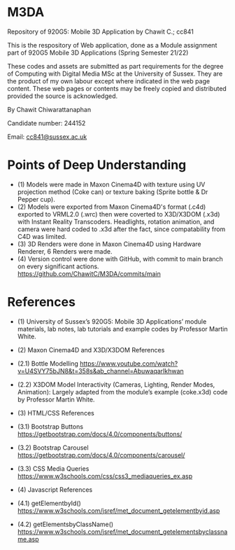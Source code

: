 # M3DA
Repository of 920G5: Mobile 3D Application by Chawit C.; cc841

This is the respository of Web application, done as a Module assignment
part of 920G5 Mobile 3D Applications (Spring Semester 21/22)

These codes and assets are submitted as part requirements for the degree of Computing with Digital Media MSc at the University of Sussex. They are the product of my own labour except where indicated in the web page content. These web pages or contents may be freely copied and distributed provided the source is acknowledged.

By Chawit Chiwarattanaphan

Candidate number: 244152

Email: cc841@sussex.ac.uk

# Points of Deep Understanding
+ (1) Models were made in Maxon Cinema4D
with texture using UV projection method (Coke can)
or texture baking (Sprite bottle & Dr Pepper cup).
+ (2) Models were exported from Maxon Cinema4D's format (.c4d) exported to VRML2.0 (.wrc)
then were coverted to X3D/X3DOM (.x3d) with Instant Reality Transcoders.
Headlights, rotation animation, and camera were hard coded to .x3d after the fact, since compatability from C4D was limited.
+ (3) 3D Renders were done in Maxon Cinema4D using Hardware Renderer, 6 Renders were made.
+ (4) Version control were done with GitHub, with commit to main branch on every significant actions.
https://github.com/ChawitC/M3DA/commits/main

# References
+ (1) University of Sussex’s 920G5: Mobile 3D Applications’ module materials, lab notes, lab tutorials and example codes by Professor Martin White.

+ (2) Maxon Cinema4D and X3D/X3DOM References
+ (2.1) Bottle Modelling https://www.youtube.com/watch?v=U4SVY75bJN8&t=358s&ab_channel=AbuwaqarIkhwan
+ (2.2) X3DOM Model Interactivity (Cameras, Lighting, Render Modes, Animation):
Largely adapted from the module’s example (coke.x3d) code by Professor Martin White.

+ (3) HTML/CSS References
+ (3.1) Bootstrap Buttons https://getbootstrap.com/docs/4.0/components/buttons/
+ (3.2) Bootstrap Carousel https://getbootstrap.com/docs/4.0/components/carousel/
+ (3.3) CSS Media Queries https://www.w3schools.com/css/css3_mediaqueries_ex.asp

+ (4) Javascript References
+ (4.1) getElementbyId() https://www.w3schools.com/jsref/met_document_getelementbyid.asp
+ (4.2) getElementsbyClassName() https://www.w3schools.com/jsref/met_document_getelementsbyclassname.asp
